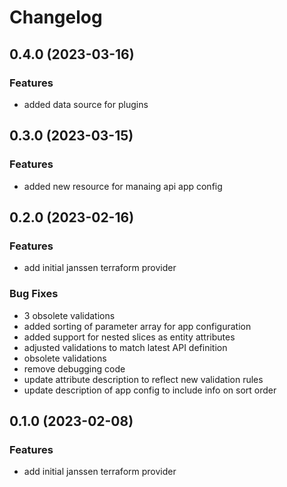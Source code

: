# Changelog

## 0.4.0 (2023-03-16)


### Features

* added data source for plugins 

## 0.3.0 (2023-03-15)


### Features

* added new resource for manaing api app config 

## 0.2.0 (2023-02-16)


### Features

* add initial janssen terraform provider 


### Bug Fixes

* 3 obsolete validations 
* added sorting of parameter array for app configuration 
* added support for nested slices as entity attributes 
* adjusted validations to match latest API definition 
* obsolete validations 
* remove debugging code 
* update attribute description to reflect new validation rules 
* update description of app config to include info on sort order 

## 0.1.0 (2023-02-08)


### Features

* add initial janssen terraform provider 
